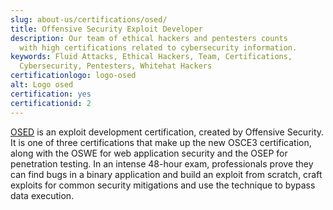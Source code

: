 ```yaml
---
slug: about-us/certifications/osed/
title: Offensive Security Exploit Developer
description: Our team of ethical hackers and pentesters counts
  with high certifications related to cybersecurity information.
keywords: Fluid Attacks, Ethical Hackers, Team, Certifications,
  Cybersecurity, Pentesters, Whitehat Hackers
certificationlogo: logo-osed
alt: Logo osed
certification: yes
certificationid: 2
---
```


[OSED](https://www.offensive-security.com/exp301-osed/)
is an exploit development certification,
created by Offensive Security.
It is one of three certifications
that make up the new OSCE3 certification,
along with the OSWE for web application security
and the OSEP for penetration testing.
In an intense 48-hour exam,
professionals prove they can find bugs in a binary application
and build an exploit from scratch,
craft exploits for common security mitigations
and use the technique to bypass data execution.
